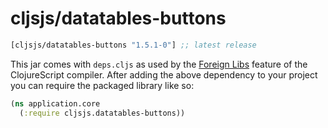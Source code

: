# cljsjs/datatables-buttons

[](dependency)
```clojure
[cljsjs/datatables-buttons "1.5.1-0"] ;; latest release
```
[](/dependency)
This jar comes with `deps.cljs` as used by the [Foreign Libs][flibs] feature
of the ClojureScript compiler. After adding the above dependency to your project you can require the packaged library like so:

```clojure
(ns application.core
  (:require cljsjs.datatables-buttons))
```

[flibs]: https://clojurescript.org/reference/packaging-foreign-deps
